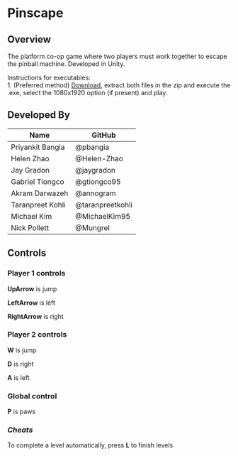 # Pinscape


## Overview
The platform co-op game where two players must work together to escape the pinball machine. Developed in Unity. 


Instructions for executables:  
	1. (Preferred method) [Download](https://drive.google.com/open?id=0B3QL-c25-1uyQjU2emZjYTNralE), extract both files in the zip and execute the .exe, select the 1080x1920 option (if present) and play.  
	

## Developed By
| Name             | GitHub | 
| ---------------- | ------------ |
| Priyankit Bangia | @pbangia | 
| Helen Zhao | @Helen-Zhao | 
| Jay Gradon | @jaygradon | 
| Gabriel Tiongco | @gtiongco95 | 
| Akram Darwazeh | @annogram | 
| Taranpreet Kohli | @taranpreetkohli | 
| Michael Kim | @MichaelKim95 | 
| Nick Pollett | @Mungrel | 


## Controls

### Player 1 controls

__UpArrow__ is jump

__LeftArrow__ is left

__RightArrow__ is right

### Player 2 controls

__W__ is jump

__D__ is right

__A__ is left

### Global control

__P__ is paws

### _Cheats_

To complete a level automatically, press __L__ to finish levels
